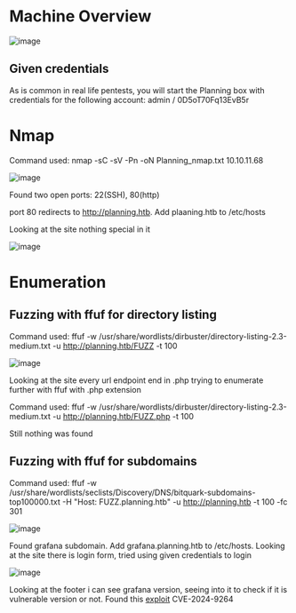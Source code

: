 # Machine Overview

![image](https://github.com/user-attachments/assets/0180991b-c8c3-4f71-a64f-af3461207fe0)

## Given credentials

As is common in real life pentests, you will start the Planning box with credentials for the following account: admin / 0D5oT70Fq13EvB5r

# Nmap

Command used: nmap -sC -sV -Pn -oN Planning_nmap.txt 10.10.11.68

![image](https://github.com/user-attachments/assets/84ebbdb6-24a2-4c45-bebc-ac37d19e0e5b)

Found two open ports: 22(SSH), 80(http)

port 80 redirects to http://planning.htb. Add plaaning.htb to /etc/hosts

Looking at the site nothing special in it

![image](https://github.com/user-attachments/assets/564713d3-9ae5-41a1-bcf1-1d8eb49a1582)

# Enumeration

## Fuzzing with ffuf for directory listing 

Command used: ffuf -w /usr/share/wordlists/dirbuster/directory-listing-2.3-medium.txt -u http://planning.htb/FUZZ -t 100 

![image](https://github.com/user-attachments/assets/a80ee0b8-6c09-4111-8386-5a748a1a1dc6)

Looking at the site every url endpoint end in .php trying to enumerate further with ffuf with .php extension

Command used: ffuf -w /usr/share/wordlists/dirbuster/directory-listing-2.3-medium.txt -u http://planning.htb/FUZZ.php -t 100

Still nothing was found

## Fuzzing with ffuf for subdomains

Command used: ffuf -w /usr/share/wordlists/seclists/Discovery/DNS/bitquark-subdomains-top100000.txt -H "Host: FUZZ.planning.htb" -u http://planning.htb -t 100 -fc 301

![image](https://github.com/user-attachments/assets/1273a23f-a1fc-4bef-8372-d7eda2c08e47)

Found grafana subdomain. Add grafana.planning.htb to /etc/hosts. Looking at the site there is login form, tried using given credentials to login

![image](https://github.com/user-attachments/assets/cc970d42-e085-40c2-bf8e-2c1356410f17)

Looking at the footer i can see grafana version, seeing into it to check if it is vulnerable version or not. Found this [exploit](https://github.com/nollium/CVE-2024-9264) CVE-2024-9264
